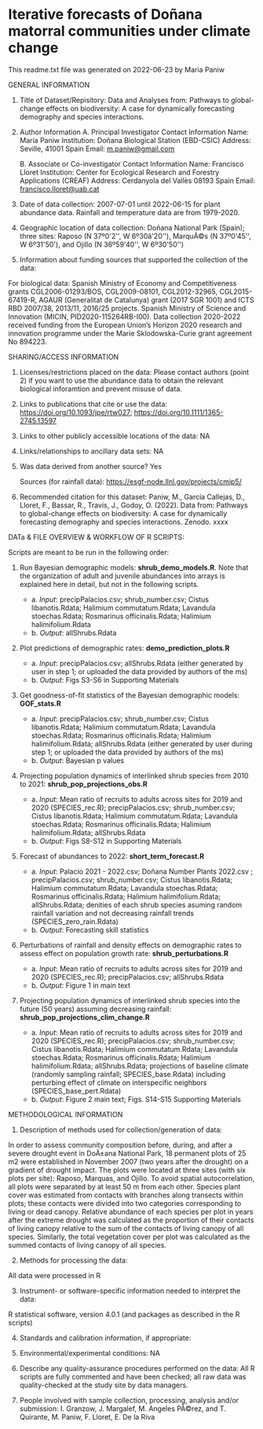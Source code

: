 # Iterative forecasts of Doñana matorral communities under climate change

This readme.txt file was generated on 2022-06-23 by Maria Paniw


GENERAL INFORMATION

1. Title of Dataset/Repisitory: Data and Analyses from: Pathways to global-change effects on biodiversity: A case for dynamically forecasting demography and species interactions.

2. Author Information
	A. Principal Investigator Contact Information
		Name: Maria Paniw
		Institution: Doñana Biological Station (EBD-CSIC)
		Address: Seville, 41001 Spain
		Email: m.paniw@gmail.com

	B. Associate or Co-investigator Contact Information
		Name: Francisco Lloret
		Institution: Center for Ecological Research and Forestry Applications (CREAF)
		Address: Cerdanyola del Vallès 08193 Spain
		Email: francisco.lloret@uab.cat


3. Date of data collection: 2007-07-01 until 2022-06-15 for plant abundance data. Rainfall and temperature data are from 1979-2020.  

4. Geographic location of data collection: Doñana National Park (Spain); three sites: Raposo (N 37º0'2'', W 6º30â'20''), MarquÃ©s (N 37º0'45'', W 6º31'50'), and Ojillo (N 36º59'40'', W 6º30'50'') 

5. Information about funding sources that supported the collection of the data: 

For biological data: Spanish Ministry of Economy and Competitiveness grants CGL2006-01293/BOS, CGL2009-08101, CGL2012-32965, CGL2015-67419-R, AGAUR (Generalitat de Catalunya) grant (2017 SGR 1001) and ICTS RBD 2007/38, 2013/11, 2016/25 projects. Spanish Ministry of Science and Innovation (MICIN, PID2020-115264RB-I00). Data collection 2020-2022 received funding from the European Union’s Horizon 2020 research and innovation programme under the Marie Sklodowska-Curie grant agreement No 894223. 


SHARING/ACCESS INFORMATION

1. Licenses/restrictions placed on the data: Please contact authors (point 2) if you want to use the abundance data to obtain the relevant biological inforamtion and prevent misuse of data.

2. Links to publications that cite or use the data: https://doi.org/10.1093/jpe/rtw027;  https://doi.org/10.1111/1365-2745.13597

3. Links to other publicly accessible locations of the data: NA

4. Links/relationships to ancillary data sets: NA

5. Was data derived from another source? Yes

	Sources (for rainfall data): [https://esgf-node.llnl.gov/projects/cmip5/	](http://icts.ebd.csic.es/datos-meteorologicos)	

6. Recommended citation for this dataset: 
Paniw, M., García Callejas, D., Lloret, F., Bassar, R., Travis, J., Godoy, O. (2022). Data from: Pathways to global-change effects on biodiversity: A case for dynamically forecasting demography and species interactions. Zenodo. xxxx

DATa & FILE OVERVIEW & WORKFLOW OF R SCRIPTS: 

Scripts are meant to be run in the following order: 

1.	Run Bayesian demographic models: **shrub_demo_models.R**. Note that the organization of adult and juvenile abundances into arrays is explained here in detail, but not in the following scripts.

    - a.	*Input*: precipPalacios.csv; shrub_number.csv; Cistus libanotis.Rdata; Halimium commutatum.Rdata; Lavandula stoechas.Rdata; Rosmarinus officinalis.Rdata; Halimium halimifolium.Rdata
    - b.	*Output*: allShrubs.Rdata
 
2.	Plot predictions of demographic rates: **demo_prediction_plots.R**

    - a.	*Input*: precipPalacios.csv; allShrubs.Rdata (either generated by user in step 1; or uploaded the data provided by authors of the ms)
    - b.	*Output*: Figs S3-S6 in Supporting Materials
 
3.	Get goodness-of-fit statistics of the Bayesian demographic models: **GOF_stats.R**

    - a.	 *Input*: precipPalacios.csv; shrub_number.csv; Cistus libanotis.Rdata; Halimium commutatum.Rdata; Lavandula stoechas.Rdata; Rosmarinus officinalis.Rdata; Halimium halimifolium.Rdata; allShrubs.Rdata (either generated by user during step 1; or uploaded the data provided by authors of the ms)
    - b.	*Output*: Bayesian p values 
 
4.	Projecting population dynamics of interlinked shrub species from 2010 to 2021: **shrub_pop_projections_obs.R**

    - a.	*Input*: Mean ratio of recruits to adults across sites for 2019 and 2020 (SPECIES_rec.R); precipPalacios.csv; shrub_number.csv; Cistus libanotis.Rdata; Halimium commutatum.Rdata; Lavandula stoechas.Rdata; Rosmarinus officinalis.Rdata; Halimium halimifolium.Rdata; allShrubs.Rdata
    - b.	*Output*: Figs S8-S12 in Supporting Materials

5.	Forecast of abundances to 2022: **short_term_forecast.R**

    - a.	*Input*: Palacio 2021 - 2022.csv; Doñana Number Plants 2022.csv ; precipPalacios.csv; shrub_number.csv; Cistus libanotis.Rdata; Halimium commutatum.Rdata; Lavandula stoechas.Rdata; Rosmarinus officinalis.Rdata; Halimium halimifolium.Rdata; allShrubs.Rdata; denities of each shrub species asuming random rainfall variation and not decreasing rainfall trends (SPECIES_zero_rain.Rdata)
    - b.	*Output*: Forecasting skill statistics 

6.	Perturbations of rainfall and density effects on demographic rates to assess effect on population growth rate: **shrub_perturbations.R**

    - a.	*Input*: Mean ratio of recruits to adults across sites for 2019 and 2020 (SPECIES_rec.R); precipPalacios.csv; allShrubs.Rdata
    - b.	*Output*: Figure 1 in main text
 
7.	Projecting population dynamics of interlinked shrub species into the future (50 years) assuming decreasing rainfall: **shrub_pop_projections_clim_change.R**

    - a.	*Input*: Mean ratio of recruits to adults across sites for 2019 and 2020 (SPECIES_rec.R); precipPalacios.csv; shrub_number.csv; Cistus libanotis.Rdata; Halimium commutatum.Rdata; Lavandula stoechas.Rdata; Rosmarinus officinalis.Rdata; Halimium halimifolium.Rdata; allShrubs.Rdata; projections of baseline climate (randomly sampling rainfall; SPECIES_base.Rdata) including perturbing effect of climate on interspecific neighbors (SPECIES_base_pert.Rdata)
    - b.	*Output*: Figure 2 main text; Figs. S14-S15 Supporting Materials


METHODOLOGICAL INFORMATION

1. Description of methods used for collection/generation of data: 

In order to assess community composition before, during, and after a severe drought event in DoÃ±ana National Park, 18 permanent plots of 25 m2 were established in November 2007 (two years after the drought) on a gradient of drought impact. The plots were located at three sites (with six plots per site): Raposo, Marquas, and Ojillo. To avoid spatial autocorrelation, all plots were separated by at least 50 m from each other. Species plant cover was estimated from contacts with branches along transects within plots; these contacts were divided into two categories corresponding to living or dead canopy. Relative abundance of each species per plot in years after the extreme drought was calculated as the proportion of their contacts of living canopy relative to the sum of the contacts of living canopy of all species. Similarly, the total vegetation cover per plot was calculated as the summed contacts of living canopy of all species. 


2. Methods for processing the data: 

All data were processed in R

3. Instrument- or software-specific information needed to interpret the data: 

R statistical software, version 4.0.1 (and packages as described in the R scripts)

4. Standards and calibration information, if appropriate: 

5. Environmental/experimental conditions: NA

6. Describe any quality-assurance procedures performed on the data: All R scripts are fully commented and have been checked; all raw data was quality-checked at the study site by data managers.

7. People involved with sample collection, processing, analysis and/or submission: I. Granzow, J. Margalef, M. Angeles PÃ©rez, and T. Quirante, M. Paniw, F. Lloret, E. De la Riva 

